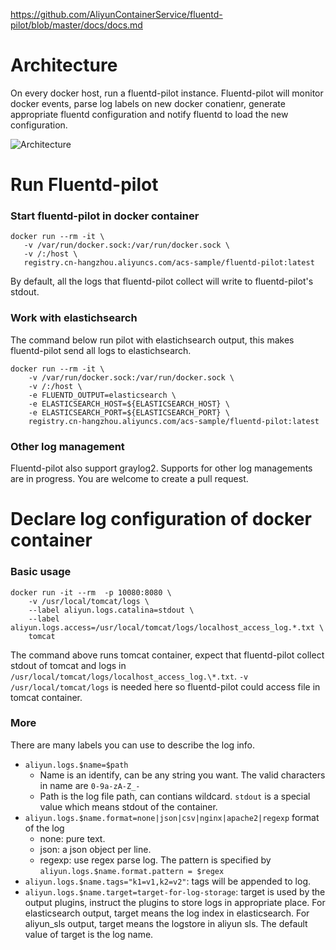 

https://github.com/AliyunContainerService/fluentd-pilot/blob/master/docs/docs.md



Architecture
============

On every docker host, run a fluentd-pilot instance. Fluentd-pilot will monitor docker events, parse log labels on new docker conatienr, generate appropriate fluentd configuration and notify fluentd to load the new configuration.

![Architecture](architecture.png)

Run Fluentd-pilot
=================

### Start fluentd-pilot in docker container

```
docker run --rm -it \
   -v /var/run/docker.sock:/var/run/docker.sock \
   -v /:/host \
   registry.cn-hangzhou.aliyuncs.com/acs-sample/fluentd-pilot:latest
```

By default, all the logs that fluentd-pilot collect will write to fluentd-pilot's stdout. 

### Work with elastichsearch

The command below run pilot with elastichsearch output, this makes fluentd-pilot send all logs to elastichsearch.

```
docker run --rm -it \
    -v /var/run/docker.sock:/var/run/docker.sock \
    -v /:/host \
    -e FLUENTD_OUTPUT=elasticsearch \
    -e ELASTICSEARCH_HOST=${ELASTICSEARCH_HOST} \
    -e ELASTICSEARCH_PORT=${ELASTICSEARCH_PORT} \
    registry.cn-hangzhou.aliyuncs.com/acs-sample/fluentd-pilot:latest
```

### Other log management

Fluentd-pilot also support graylog2. Supports for other log managements are in progress. You are welcome to create a pull request.

Declare log configuration of docker container
=============================================

### Basic usage

```
docker run -it --rm  -p 10080:8080 \
    -v /usr/local/tomcat/logs \
    --label aliyun.logs.catalina=stdout \
    --label aliyun.logs.access=/usr/local/tomcat/logs/localhost_access_log.*.txt \
    tomcat
```

The command above runs tomcat container, expect that fluentd-pilot collect stdout of tomcat and logs in `/usr/local/tomcat/logs/localhost_access_log.\*.txt`. `-v /usr/local/tomcat/logs` is needed here so fluentd-pilot could access file in tomcat container.

### More

There are many labels you can use to describe the log info. 

- `aliyun.logs.$name=$path`
    - Name is an identify, can be any string you want. The valid characters in name are `0-9a-zA-Z_-`
    - Path is the log file path, can contians wildcard. `stdout` is a special value which means stdout of the container.
- `aliyun.logs.$name.format=none|json|csv|nginx|apache2|regexp` format of the log
    - none: pure text.
    - json: a json object per line.
    - regexp: use regex parse log. The pattern is specified by `aliyun.logs.$name.format.pattern = $regex`
- `aliyun.logs.$name.tags="k1=v1,k2=v2"`: tags will be appended to log. 
- `aliyun.logs.$name.target=target-for-log-storage`: target is used by the output plugins, instruct the plugins to store
logs in appropriate place. For elasticsearch output, target means the log index in elasticsearch. For aliyun_sls output,
target means the logstore in aliyun sls. The default value of target is the log name.